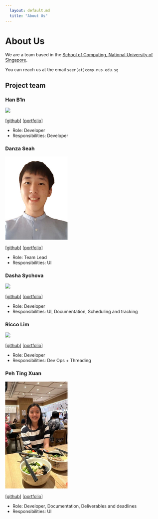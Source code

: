 ```yaml
---
  layout: default.md
  title: "About Us"
---
```


# About Us

We are a team based in the [School of Computing, National University of Singapore](http://www.comp.nus.edu.sg).

You can reach us at the email `seer[at]comp.nus.edu.sg`

## Project team

### Han B1n

<img src="images/hanb1n.png" width="200px">

[[github](https://github.com/HanB1n)]
[[portfolio](team/HanB1n.md)]

* Role: Developer
* Responsibilities: Developer

### Danza Seah

<img src="images/danzaseah.png" width="200px">

[[github](http://github.com/DanzaSeah)]
[[portfolio](team/danzaseah.md)]

* Role: Team Lead
* Responsibilities: UI

### Dasha Sychova

<img src="images/dasha3412.png" width="200px">

[[github](http://github.com/dasha3412)]
[[portfolio](team/dasha3412.md)]

* Role: Developer
* Responsibilities: UI, Documentation, Scheduling and tracking

### Ricco Lim

<img src="images/riccoljy.png" width="200px">

[[github](http://github.com/riccoljy)]
[[portfolio](team/riccoljy.md)]

* Role: Developer
* Responsibilities: Dev Ops + Threading

### Peh Ting Xuan

<img src="images/tingxuanp.png" width="200px">

[[github](http://github.com/tingxuanp)]
[[portfolio](team/tingxuanp.md)]

* Role: Developer, Documentation, Deliverables and deadlines
* Responsibilities: UI